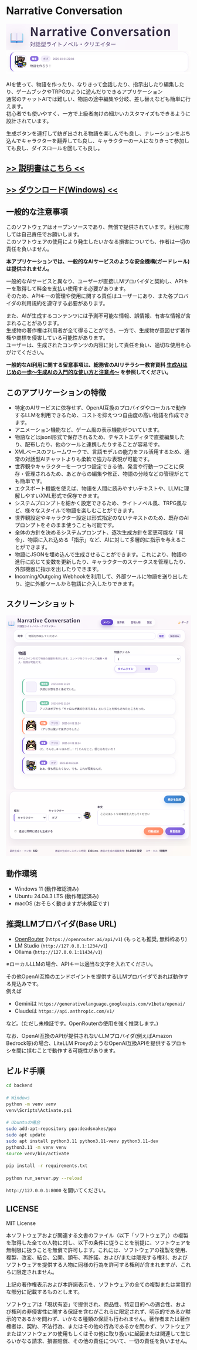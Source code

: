 # Narrative Conversation
![alt text](doc/image-1.png)
![alt text](doc/image-2.png)

AIを使って、物語を作ったり、なりきって会話したり、指示出したり編集したり、ゲームブックやTRPGのように遊んだりできるアプリケーション  
通常のチャットAIでは難しい、物語の途中編集や分岐、差し替えなども簡単に行えます。  
初心者でも使いやすく、一方で上級者向けの細かいカスタマイズもできるように設計されています。

生成ボタンを連打して紡ぎ出される物語を楽しんでも良し、ナレーションをぶち込んでキャラクターを翻弄しても良し、キャラクターの一人になりきって参加しても良し、ダイスロールを回しても良し。

## [>> 説明書はこちら <<](https://gpsnmeajp.github.io/NarrativeConversationDoc/)
## [>> ダウンロード(Windows) <<](https://github.com/gpsnmeajp/NarrativeConversation/releases/)

## 一般的な注意事項
このソフトウェアはオープンソースであり、無償で提供されています。利用に際しては自己責任でお願いします。  
このソフトウェアの使用により発生したいかなる損害についても、作者は一切の責任を負いません。

**本アプリケーションでは、一般的なAIサービスのような安全機構(ガードレール)は提供されません。**

一般的なAIサービスと異なり、ユーザーが直接LLMプロバイダと契約し、APIキーを取得して料金を支払い使用する必要があります。  
そのため、APIキーの管理や使用に関する責任はユーザーにあり、また各プロバイダの利用規約を遵守する必要があります。  

また、AIが生成するコンテンツには予測不可能な情報、誤情報、有害な情報が含まれることがあります。  
生成物の著作権は利用者が全て得ることができ、一方で、生成物が意図せず著作権や商標を侵害している可能性があります。  
ユーザーは、生成されたコンテンツの内容に対して責任を負い、適切な使用を心がけてください。

**一般的なAI利用に関する留意事項は、総務省のAIリテラシー教育資料 [生成AIはじめの一歩～生成AIの入門的な使い方と注意点～](https://www.soumu.go.jp/use_the_internet_wisely/special/generativeai/) を参照してください。**

## このアプリケーションの特徴

+ 特定のAIサービスに依存せず、OpenAI互換のプロバイダやローカルで動作するLLMを利用できるため、コストを抑えつつ自由度の高い物語を作成できます。  
+ アニメーション機能など、ゲーム風の表示機能がついています。
+ 物語などはjsonl形式で保存されるため、テキストエディタで直接編集したり、配布したり、他のツールと連携したりすることが容易です。
+ XMLベースのフレームワークで、言語モデルの能力をフル活用するため、通常の対話型AIチャットよりも柔軟で強力な表現が可能です。  
+ 世界観やキャラクターを一つづつ設定できる他、発言や行動一つごとに保存・管理されるため、あとからの編集や修正、物語の分岐などの管理がとても簡単です。
+ エクスポート機能を使えば、物語を人間に読みやすいテキストや、LLMに理解しやすいXML形式で保存できます。
+ システムプロンプトを細かく設定できるため、ライトノベル風、TRPG風など、様々なスタイルで物語を楽しむことができます。
+ 世界観設定やキャラクター設定は形式指定のないテキストのため、既存のAIプロンプトをそのまま使うことも可能です。
+ 全体の方針を決めるシステムプロンプト、逐次生成方針を変更可能な「司令」、物語に入れ込める「指示」など、AIに対して多層的に指示を与えることができます。
+ 物語にJSONを埋め込んで生成させることができます。これにより、物語の進行に応じて変数を更新したり、キャラクターのステータスを管理したり、外部機器に指示を出したりできます。
+ Incoming/Outgoing Webhookを利用して、外部ツールに物語を送り出したり、逆に外部ツールから物語に介入したりできます。

## スクリーンショット
![screen](doc/image.png)

## 動作環境
+ Windows 11 (動作確認済み)
+ Ubuntu 24.04.3 LTS (動作確認済み)
+ macOS (おそらく動きますが未検証です)

## 推奨LLMプロバイダ(Base URL)
+ [OpenRouter](https://openrouter.ai/) (`https://openrouter.ai/api/v1`) (もっとも推奨, 無料枠あり)
+ LM Studio (`http://127.0.0.1:1234/v1`)
+ Ollama (`http://127.0.0.1:11434/v1`)

※ローカルLLMの場合、APIキーは適当な文字を入れてください。

その他OpenAI互換のエンドポイントを提供するLLMプロバイダであれば動作する見込みです。  
例えば

+ Geminiは `https://generativelanguage.googleapis.com/v1beta/openai/`
+ Claudeは `https://api.anthropic.com/v1/`

など。(ただし未検証です。OpenRouterの使用を強く推奨します。)

なお、OpenAI互換のAPIが提供されないLLMプロバイダ(例えばAmazon Bedrock等)の場合、LiteLLM ProxyのようなOpenAI互換APIを提供するプロキシを間に挟むことで動作する可能性があります。

## ビルド手順

```bash
cd backend

# Windows
python -m venv venv
venv\Scripts\Activate.ps1

# Ubuntuの場合
sudo add-apt-repository ppa:deadsnakes/ppa
sudo apt update
sudo apt install python3.11 python3.11-venv python3.11-dev
python3.11 -m venv venv
source venv/bin/activate

pip install -r requirements.txt

python run_server.py --reload
```

`http://127.0.0.1:8000` を開いてください。

## LICENSE
MIT License

本ソフトウェアおよび関連する文書のファイル（以下「ソフトウェア」）の複製を取得した全ての人物に対し、以下の条件に従うことを前提に、ソフトウェアを無制限に扱うことを無償で許可します。これには、ソフトウェアの複製を使用、複製、改変、結合、公開、頒布、再許諾、および/または販売する権利、およびソフトウェアを提供する人物に同様の行為を許可する権利が含まれますが、これらに限定されません。

上記の著作権表示および本許諾表示を、ソフトウェアの全ての複製または実質的な部分に記載するものとします。

ソフトウェアは「現状有姿」で提供され、商品性、特定目的への適合性、および権利の非侵害性に関する保証を含むがこれらに限定されず、明示的であるか黙示的であるかを問わず、いかなる種類の保証も行われません。著作者または著作権者は、契約、不法行為、またはその他の行為であるかを問わず、ソフトウェアまたはソフトウェアの使用もしくはその他に取り扱いに起因または関連して生じるいかなる請求、損害賠償、その他の責任について、一切の責任を負いません。